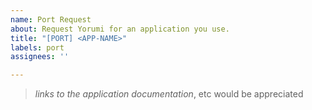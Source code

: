 ```yaml
---
name: Port Request
about: Request Yorumi for an application you use.
title: "[PORT] <APP-NAME>"
labels: port
assignees: ''

---
```


> _links to the application documentation_, etc would be appreciated
